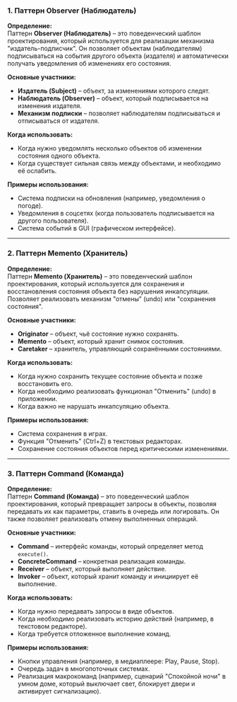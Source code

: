 ### **1. Паттерн Observer (Наблюдатель)**
**Определение:**  
Паттерн **Observer (Наблюдатель)** – это поведенческий шаблон проектирования, который используется для реализации механизма "издатель-подписчик". Он позволяет объектам (наблюдателям) подписываться на события другого объекта (издателя) и автоматически получать уведомления об изменениях его состояния.

**Основные участники:**
- **Издатель (Subject)** – объект, за изменениями которого следят.
- **Наблюдатель (Observer)** – объект, который подписывается на изменения издателя.
- **Механизм подписки** – позволяет наблюдателям подписываться и отписываться от издателя.

**Когда использовать:**
- Когда нужно уведомлять несколько объектов об изменении состояния одного объекта.
- Когда существует сильная связь между объектами, и необходимо её ослабить.

**Примеры использования:**
- Система подписки на обновления (например, уведомления о погоде).
- Уведомления в соцсетях (когда пользователь подписывается на другого пользователя).
- Система событий в GUI (графическом интерфейсе).

---

### **2. Паттерн Memento (Хранитель)**
**Определение:**  
Паттерн **Memento (Хранитель)** – это поведенческий шаблон проектирования, который используется для сохранения и восстановления состояния объекта без нарушения инкапсуляции. Позволяет реализовать механизм "отмены" (undo) или "сохранения состояния".

**Основные участники:**
- **Originator** – объект, чьё состояние нужно сохранять.
- **Memento** – объект, который хранит снимок состояния.
- **Caretaker** – хранитель, управляющий сохранёнными состояниями.

**Когда использовать:**
- Когда нужно сохранить текущее состояние объекта и позже восстановить его.
- Когда необходимо реализовать функционал "Отменить" (undo) в приложении.
- Когда важно не нарушать инкапсуляцию объекта.

**Примеры использования:**
- Система сохранения в играх.
- Функция "Отменить" (Ctrl+Z) в текстовых редакторах.
- Сохранение состояния объектов перед критическими изменениями.

---

### **3. Паттерн Command (Команда)**
**Определение:**  
Паттерн **Command (Команда)** – это поведенческий шаблон проектирования, который превращает запросы в объекты, позволяя передавать их как параметры, ставить в очередь или логировать. Он также позволяет реализовать отмену выполненных операций.

**Основные участники:**
- **Command** – интерфейс команды, который определяет метод `execute()`.
- **ConcreteCommand** – конкретная реализация команды.
- **Receiver** – объект, который выполняет действие.
- **Invoker** – объект, который хранит команду и инициирует её выполнение.

**Когда использовать:**
- Когда нужно передавать запросы в виде объектов.
- Когда необходимо реализовать историю действий (например, в текстовом редакторе).
- Когда требуется отложенное выполнение команд.

**Примеры использования:**
- Кнопки управления (например, в медиаплеере: Play, Pause, Stop).
- Очередь задач в многопоточных системах.
- Реализация макрокоманд (например, сценарий "Спокойной ночи" в умном доме, который выключает свет, блокирует двери и активирует сигнализацию).